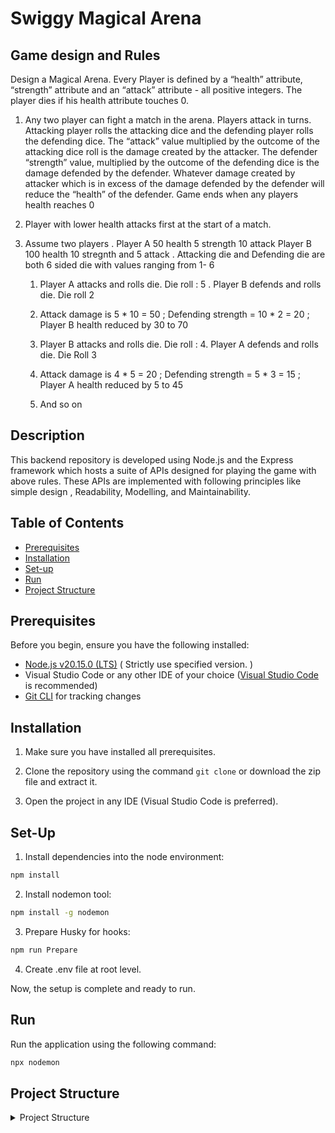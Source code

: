 # Swiggy Magical Arena

## Game design and Rules
Design a Magical Arena. Every Player is defined by a “health” attribute, “strength” attribute and an “attack” attribute - all positive integers. The player dies if his health attribute touches 0. 
 1. Any two player can fight a match in the arena. Players attack in turns. Attacking player rolls the attacking dice and the defending player rolls the defending dice. The “attack”  value multiplied by the outcome of the  attacking dice roll is the damage created by the attacker. The defender “strength” value, multiplied by the outcome of the defending dice is the damage defended by the defender. Whatever damage created by attacker which is in excess of the damage defended by the defender will reduce the “health” of the defender. Game ends when any players health reaches 0

 2. Player with lower health attacks first at the start of a match. 

 3. Assume two players . Player A 50 health 5 strength 10 attack Player B 100 health 10 stregnth and 5 attack . Attacking die and Defending die are both 6 sided die with values ranging from 1- 6

    1. Player A attacks and rolls die. Die roll : 5 . Player B defends and rolls die. Die roll 2

    2. Attack damage is 5 * 10 = 50 ; Defending strength = 10 * 2 = 20 ; Player B health reduced by 30 to 70

    3. Player B attacks and rolls die. Die roll : 4. Player A defends and rolls die. Die Roll 3

    4. Attack damage is 4 * 5 = 20 ; Defending strength = 5 * 3 = 15 ; Player A health reduced by 5 to 45

    5. And so on 


## Description
This backend repository is developed using Node.js and the Express framework which hosts a suite of APIs designed for playing the game with above rules. These APIs are implemented with following principles like simple design , Readability, Modelling, and Maintainability.

## Table of Contents


-   [Prerequisites](#prerequisites)
-   [Installation](#installation)
-   [Set-up](#set-up)
-   [Run](#run)
-   [Project Structure](#project-structure)



## Prerequisites

Before you begin, ensure you have the following installed:

-   [Node.js v20.15.0 (LTS)](https://nodejs.org/en/download/package-manager "Click here for download") ( Strictly use specified version. )
-   Visual Studio Code or any other IDE of your
    choice ([Visual Studio Code](https://code.visualstudio.com/download "Click here for installation instructions")
    is recommended)
-   [Git CLI](https://kinsta.com/knowledgebase/install-git/ "Click here for installation instructions") for tracking
    changes

## Installation

1. Make sure you have installed all prerequisites.

2. Clone the repository using the command `git clone` or download the zip file and extract it.

3. Open the project in any IDE (Visual Studio Code is preferred).

## Set-Up

1. Install dependencies into the node environment:

```bash
npm install
```

2. Install nodemon tool:

```bash
npm install -g nodemon
```

3. Prepare Husky for hooks:

```bash
npm run Prepare
```

4. Create .env file at root level.

Now, the setup is complete and ready to run.

## Run

Run the application using the following command:

```bash
npx nodemon
```

## Project Structure

<details>
<summary> Project Structure </summary>

```plaintext
├── .husky
│   ├── commit-msg
│   ├── pre-commit
├── src
│   ├── app.ts
│   ├── common
│   │   ├── logger.ts
│   ├── config
│   │   ├── app.config.ts
│   ├── constants
│   │   ├── game.constant.ts
│   │   ├── route.constant.ts
│   ├── controllers
│   │   ├── game.controller.ts
│   ├── interfaces
│   │   ├── player.interface.ts
│   ├── middlewares
│   │   ├── statushandler.middelware.ts
│   ├── models
│   │   ├── player.model.ts
│   ├── routers
│   │   ├── game.router.ts
│   ├── services
│   │   ├── game.service.ts
│   ├── utils
│   │   ├── diceRoller.ts
│   │   ├── uniqueid.ts
├── .env.example
├── .gitignore
├── .eslintrc.json
├── commitlint.config.js
├── .prettierrc
├── package-lock.json
├── nodemon.json
├── package.json
├── tsconfig.json
├── server.ts
├── README.md
```

</details>


